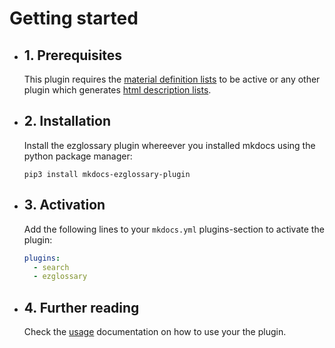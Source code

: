 # Getting started

<div class="grid cards" markdown>

-   ## 1. Prerequisites

    This plugin requires the
    [material definition lists](https://squidfunk.github.io/mkdocs-material/reference/lists/)
    to be active or any other plugin which generates
    [html description lists](https://www.w3schools.com/HTML/html_lists.asp).

-   ## 2. Installation

    Install the ezglossary plugin whereever you installed mkdocs using
    the python package manager:

        pip3 install mkdocs-ezglossary-plugin

-   ## 3. Activation

    Add the following lines to your `mkdocs.yml` plugins-section to activate
    the plugin:

    ``` yaml
    plugins:
      - search
      - ezglossary
    ```

-   ## 4. Further reading

    Check the [usage](usage/index.md) documentation on how to use
    your the plugin.

</div>
